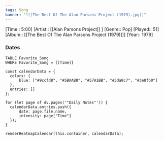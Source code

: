 ```yaml
---
tags: Song  
banner: "![[The Best Of The Alan Parsons Project (1979).jpg]]"
---
```

[Time:: 5:00]
[Artist:: [[Alan Parsons Project]] ]
[Genre:: Pop]
[Played:: 51]
[Album:: [[The Best Of The Alan Parsons Project (1979)]]]
[Year:: 1979]
### Dates
````dataview
TABLE Favorite_Song
WHERE Favorite_Song = [[Time]]
````

  ```dataviewjs
const calendarData = { 
	colors: { 
		blue: ["#9ccfd8", "#5BAAB8", "#57A1BB", "#5da8c7", "#3e8fb0"] 
	}, 
	entries: [] 
}; 

for (let page of dv.pages('"Daily Notes"')) { 
	calendarData.entries.push({ 
		date: page.file.name, 
		intensity: page["Time"]
	}); 
} 

renderHeatmapCalendar(this.container, calendarData);
```
